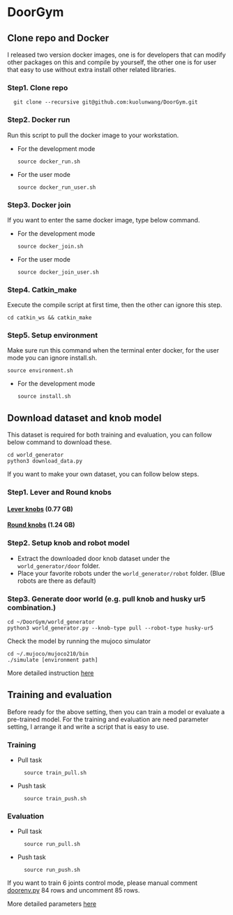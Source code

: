 # DoorGym

## Clone repo and Docker

I released two version docker images, one is for developers that can modify other packages on this and compile by yourself, the other one is for user that easy to use without extra install other related libraries. 

### Step1. Clone repo

```
  git clone --recursive git@github.com:kuolunwang/DoorGym.git
```

### Step2. Docker run

Run this script to pull the docker image to your workstation.
* For the development mode

  ```
  source docker_run.sh
  ```

* For the user mode
  ```
  source docker_run_user.sh
  ```

### Step3. Docker join

If you want to enter the same docker image, type below command.

* For the development mode
  ```
  source docker_join.sh
  ```

* For the user mode

  ```
  source docker_join_user.sh
  ```

### Step4. Catkin_make

Execute the compile script at first time, then the other can ignore this step. 

```
cd catkin_ws && catkin_make
```

### Step5. Setup environment

Make sure run this command when the terminal enter docker, for the user mode you can ignore install.sh.

```
source environment.sh
```

* For the development mode

  ```
  source install.sh
  ```

## Download dataset and knob model

This dataset is required for both training and evaluation, you can follow below command to download these. 

```
cd world_generator
python3 download_data.py
```

If you want to make your own dataset, you can follow below steps.

### Step1. Lever and Round knobs

#### [Lever knobs](https://github.com/PSVL/DoorGym/releases/download/v1.0/leverknobs.tar.gz) (0.77 GB)
#### [Round knobs](https://github.com/PSVL/DoorGym/releases/download/v1.0/roundknobs.tar.gz) (1.24 GB)

### Step2. Setup knob and robot model

* Extract the downloaded door knob dataset under the `world_generator/door` folder.
* Place your favorite robots under the `world_generator/robot` folder. (Blue robots are there as default)

### Step3. Generate door world (e.g. pull knob and husky ur5 combination.)

```
cd ~/DoorGym/world_generator
python3 world_generator.py --knob-type pull --robot-type husky-ur5
```

Check the model by running the mujoco simulator

```
cd ~/.mujoco/mujoco210/bin
./simulate [environment path]
```

More detailed instruction [here](./world_generator)

## Training and evaluation

Before ready for the above setting, then you can train a model or evaluate a pre-trained model. For the training and evaluation are need parameter setting, I arrange it and write a script that is easy to use.

### Training

* Pull task

  ```
    source train_pull.sh
  ```

* Push task

  ```
    source train_push.sh
  ```

### Evaluation

* Pull task

  ```
    source run_pull.sh
  ```

* Push task

  ```
    source run_push.sh
  ```

If you want to train 6 joints control mode, please manual comment [doorenv.py](./envs/doorenv/envs/doorenv.py) 84 rows and uncomment 85 rows.

More detailed parameters [here](https://github.com/ARG-NCTU/curl_navi/blob/master/04_DoorGym.ipynb)
